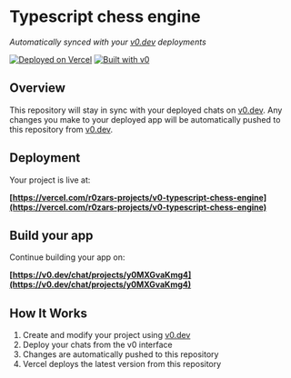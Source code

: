 # Typescript chess engine

*Automatically synced with your [v0.dev](https://v0.dev) deployments*

[![Deployed on Vercel](https://img.shields.io/badge/Deployed%20on-Vercel-black?style=for-the-badge&logo=vercel)](https://vercel.com/r0zars-projects/v0-typescript-chess-engine)
[![Built with v0](https://img.shields.io/badge/Built%20with-v0.dev-black?style=for-the-badge)](https://v0.dev/chat/projects/y0MXGvaKmg4)

## Overview

This repository will stay in sync with your deployed chats on [v0.dev](https://v0.dev).
Any changes you make to your deployed app will be automatically pushed to this repository from [v0.dev](https://v0.dev).

## Deployment

Your project is live at:

**[https://vercel.com/r0zars-projects/v0-typescript-chess-engine](https://vercel.com/r0zars-projects/v0-typescript-chess-engine)**

## Build your app

Continue building your app on:

**[https://v0.dev/chat/projects/y0MXGvaKmg4](https://v0.dev/chat/projects/y0MXGvaKmg4)**

## How It Works

1. Create and modify your project using [v0.dev](https://v0.dev)
2. Deploy your chats from the v0 interface
3. Changes are automatically pushed to this repository
4. Vercel deploys the latest version from this repository